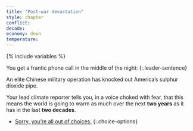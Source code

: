 ```yaml
---
title: "Post-war devastation"
style: chapter
conflict: 
decade: 
economy: down
temperature: 
---
```


{% include variables %}

You get a frantic phone call in the middle of the night: 
{:.leader-sentence}

An elite Chinese military operation has knocked out America’s sulphur dioxide pipe.

Your lead climate reporter tells you, in a voice choked with fear, that this means the world is going to warm as much over the next **two years** as it has in the last **two decades**.

- [Sorry, you’re all out of choices.](chapter_sudden-warming.html)
{:.choice-options}
